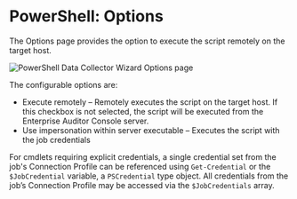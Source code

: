 # PowerShell: Options

The Options page provides the option to execute the script remotely on the target host.

![PowerShell Data Collector Wizard Options page](/img/product_docs/accessanalyzer/11.6/accessanalyzer/install/application/options.webp)

The configurable options are:

- Execute remotely – Remotely executes the script on the target host. If this checkbox is not
  selected, the script will be executed from the Enterprise Auditor Console server.
- Use impersonation within server executable – Executes the script with the job credentials

For cmdlets requiring explicit credentials, a single credential set from the job's Connection
Profile can be referenced using `Get-Credential` or the `$JobCredential` variable, a `PSCredential`
type object. All credentials from the job’s Connection Profile may be accessed via the
`$JobCredentials` array.
